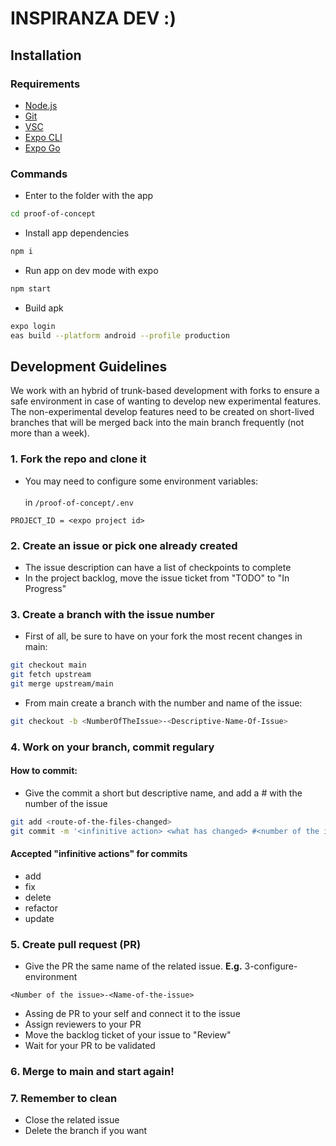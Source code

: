 # INSPIRANZA DEV :)

## Installation

### Requirements
- [Node.js](https://nodejs.org/en)
- [Git](https://git-scm.com/downloads)
- [VSC](https://code.visualstudio.com/download)
- [Expo CLI](https://docs.expo.dev/more/expo-cli/)
- [Expo Go](https://expo.dev/go)

### Commands

- Enter to the folder with the app
```sh
cd proof-of-concept
```

- Install app dependencies
```sh
npm i
```

- Run app on dev mode with expo
```sh
npm start
```

- Build apk
```sh
expo login
eas build --platform android --profile production
```

## Development Guidelines

We work with an hybrid of trunk-based development with forks to ensure a safe environment in case of wanting to develop new experimental features. The non-experimental develop features need to be created on short-lived branches that will be merged back into the main branch frequently (not more than a week).

### 1. Fork the repo and clone it
- You may need to configure some environment variables:
<br/><br/> in `/proof-of-concept/.env`
```
PROJECT_ID = <expo project id>
```

### 2. Create an issue or pick one already created

- The issue description can have a list of checkpoints to complete
- In the project backlog, move the issue ticket from "TODO" to "In Progress"

### 3. Create a branch with the issue number

- First of all, be sure to have on your fork the most recent changes in main:
```sh
git checkout main
git fetch upstream
git merge upstream/main
```

- From main create a branch with the number and name of the issue:
```sh
git checkout -b <NumberOfTheIssue>-<Descriptive-Name-Of-Issue>
```

### 4. Work on your branch, commit regulary

#### How to commit:

- Give the commit a short but descriptive name, and add a # with the number of the issue

```sh
git add <route-of-the-files-changed>
git commit -m '<infinitive action> <what has changed> #<number of the issue>'
```

#### Accepted "infinitive actions" for commits
- add
- fix
- delete
- refactor
- update

### 5. Create pull request (PR)
- Give the PR the same name of the related issue. **E.g.** 3-configure-environment
``` 
<Number of the issue>-<Name-of-the-issue>
```
- Assing de PR to your self and connect it to the issue 
- Assign reviewers to your PR
- Move the backlog ticket of your issue to "Review"
- Wait for your PR to be validated

### 6. Merge to main and start again!

### 7. Remember to clean
- Close the related issue
- Delete the branch if you want
